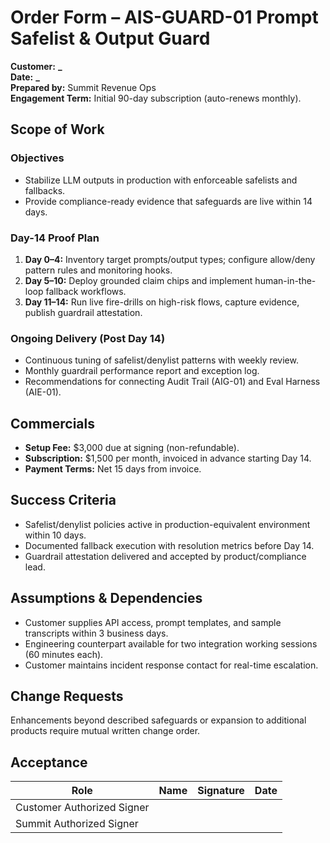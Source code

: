 # Order Form – AIS-GUARD-01 Prompt Safelist & Output Guard

**Customer:** ********************\_********************  
**Date:** ********************\_********************  
**Prepared by:** Summit Revenue Ops  
**Engagement Term:** Initial 90-day subscription (auto-renews monthly).

## Scope of Work

### Objectives

- Stabilize LLM outputs in production with enforceable safelists and fallbacks.
- Provide compliance-ready evidence that safeguards are live within 14 days.

### Day-14 Proof Plan

1. **Day 0–4:** Inventory target prompts/output types; configure allow/deny pattern rules and monitoring hooks.
2. **Day 5–10:** Deploy grounded claim chips and implement human-in-the-loop fallback workflows.
3. **Day 11–14:** Run live fire-drills on high-risk flows, capture evidence, publish guardrail attestation.

### Ongoing Delivery (Post Day 14)

- Continuous tuning of safelist/denylist patterns with weekly review.
- Monthly guardrail performance report and exception log.
- Recommendations for connecting Audit Trail (AIG-01) and Eval Harness (AIE-01).

## Commercials

- **Setup Fee:** $3,000 due at signing (non-refundable).
- **Subscription:** $1,500 per month, invoiced in advance starting Day 14.
- **Payment Terms:** Net 15 days from invoice.

## Success Criteria

- Safelist/denylist policies active in production-equivalent environment within 10 days.
- Documented fallback execution with resolution metrics before Day 14.
- Guardrail attestation delivered and accepted by product/compliance lead.

## Assumptions & Dependencies

- Customer supplies API access, prompt templates, and sample transcripts within 3 business days.
- Engineering counterpart available for two integration working sessions (60 minutes each).
- Customer maintains incident response contact for real-time escalation.

## Change Requests

Enhancements beyond described safeguards or expansion to additional products require mutual written change order.

## Acceptance

| Role                       | Name | Signature | Date |
| -------------------------- | ---- | --------- | ---- |
| Customer Authorized Signer |      |           |      |
| Summit Authorized Signer   |      |           |      |
